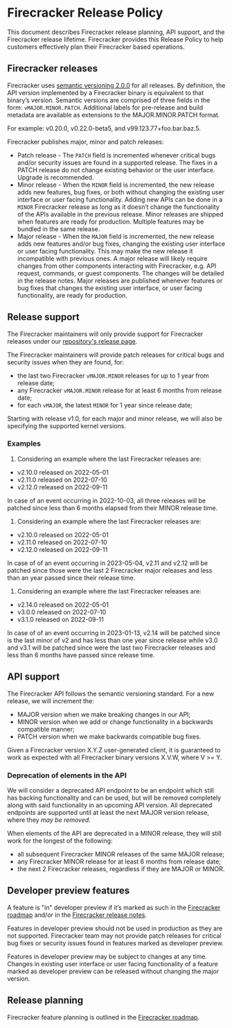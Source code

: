 # Firecracker Release Policy

This document describes Firecracker release planning, API support, and the
Firecracker release lifetime. Firecracker provides this Release Policy to help
customers effectively plan their Firecracker based operations.

## Firecracker releases

Firecracker uses [semantic versioning 2.0.0](http://semver.org/) for all
releases. By definition, the API version implemented by a Firecracker binary
is equivalent to that binary’s version. Semantic versions are comprised of
three fields in the form: `vMAJOR.MINOR.PATCH`. Additional labels for
pre-release and build metadata are available as extensions to the
MAJOR.MINOR.PATCH format.

For example: v0.20.0, v0.22.0-beta5, and v99.123.77+foo.bar.baz.5.

Firecracker publishes major, minor and patch releases:

* Patch release - The `PATCH` field is incremented whenever critical bugs and/or
  security issues are found in a supported release. The fixes in a PATCH release
  do not change existing behavior or the user interface. Upgrade is recommended.
* Minor release - When the `MINOR` field is incremented, the new release adds
  new features, bug fixes, or both without changing the existing user interface
  or user facing functionality. Adding new APIs can be done in a `MINOR`
  Firecracker release as long as it doesn’t change the functionality of the APIs
  available in the previous release. Minor releases are shipped when features
  are ready for production. Multiple features may be bundled in the same
  release.
* Major release -  When the `MAJOR` field is incremented, the new release adds
  new features and/or bug fixes, changing the existing user interface or user
  facing functionality. This may make the new release it incompatible with
  previous ones. A major release will likely require changes from other
  components interacting with Firecracker, e.g. API request, commands, or
  guest components. The changes will be detailed in the release notes.
  Major releases are published whenever features or bug fixes that changes
  the existing user interface, or user facing functionality, are ready for
  production.

## Release support

The Firecracker maintainers will only provide support for Firecracker releases
under our [repository's release page](https://github.com/firecracker-microvm/firecracker/releases).

The Firecracker maintainers will provide patch releases for critical bugs and
security issues when they are found, for:

* the last two Firecracker `vMAJOR.MINOR` releases for up to 1 year from
  release date;
* any Firecracker `vMAJOR.MINOR` release for at least 6 months from release date;
* for each `vMAJOR`, the latest `MINOR` for 1 year since release date;

Starting with release v1.0, for each major and minor release, we will
also be specifying the supported kernel versions.

### Examples

1. Considering an example where the last Firecracker releases are:
  * v2.10.0 released on 2022-05-01
  * v2.11.0 released on 2022-07-10
  * v2.12.0 released on 2022-09-11

  In case of an event occurring in 2022-10-03, all three releases will be
  patched since less than 6 months elapsed from their MINOR release time.

1. Considering an example where the last Firecracker releases are:
  * v2.10.0 released on 2022-05-01
  * v2.11.0 released on 2022-07-10
  * v2.12.0 released on 2022-09-11

  In case of of an event occurring in 2023-05-04, v2.11 and v2.12 will be
  patched since those were the last 2 Firecracker major releases and less than
  an year passed since their release time.

1. Considering an example where the last Firecracker releases are:
  * v2.14.0 released on 2022-05-01
  * v3.0.0 released on 2022-07-10
  * v3.1.0 released on 2022-09-11

  In case of of an event occurring in 2023-01-13, v2.14 will be patched since
  is the last minor of v2 and has less than one year since release while v3.0
  and v3.1 will be patched since were the last two Firecracker releases and
  less than 6 months have passed since release time.

## API support

The Firecracker API follows the semantic versioning standard. For a new
release, we will increment the:

* MAJOR version when we make breaking changes in our API;
* MINOR version when we add or change functionality in a backwards compatible
  manner;
* PATCH version when we make backwards compatible bug fixes.

Given a Firecracker version X.Y.Z user-generated client, it is guaranteed to
work as expected with all Firecracker binary versions X.V.W, where V >= Y.

### Deprecation of elements in the API

We will consider a deprecated API endpoint to be an endpoint which still has
backing functionality and can be used, but will be removed completely along
with said functionality in an upcoming API version. All deprecated endpoints
are supported until at least the next MAJOR version release, where they _may
be removed_.

When elements of the API are deprecated in a MINOR release, they will still
work for the longest of the following:

* all subsequent Firecracker MINOR releases of the same MAJOR release;
* any Firecracker MINOR release for at least 6 months from release date;
* the next 2 Firecracker releases, regardless if they are MAJOR or MINOR.

## Developer preview features

A feature is "in" developer preview if it’s marked as such in the
[Firecracker roadmap](https://github.com/firecracker-microvm/firecracker/projects/13)
and/or in the [Firecracker release notes](https://github.com/firecracker-microvm/firecracker/releases).

Features in developer preview should not be used in production as they
are not supported. Firecracker team may not provide patch releases for critical
bug fixes or security issues found in features marked as developer preview.

Features in developer preview may be subject to changes at any time.
Changes in existing user interface or user facing functionality of a feature
marked as developer preview can be released without changing the major version.

## Release planning

Firecracker feature planning is outlined in the [Firecracker roadmap](https://github.com/firecracker-microvm/firecracker/projects).
